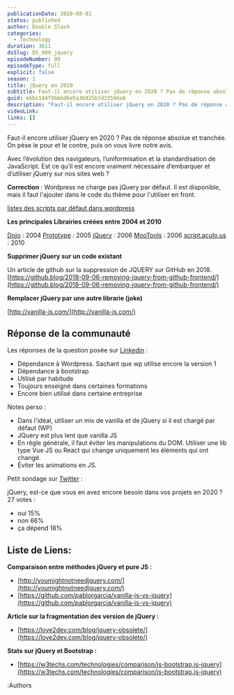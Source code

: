 ```yaml
---
publicationDate: 2020-08-01
status: published
author: Double Slash
categories:
  - Technology
duration: 3611
dsSlug: DS_009_jquery
episodeNumber: 09
episodeType: full
explicit: false
season: 1
title: jQuery en 2020
subtitle: Faut-il encore utiliser jQuery en 2020 ? Pas de réponse absolue et tranchée. On pèse le pour et le contre, puis on vous livre notre avis.
guid: ebbc144f9bbbd6e5a36925b7d2359da6
description: "Faut-il encore utiliser jQuery en 2020 ? Pas de réponse absolue et tranchée. On pèse le pour et le contre, puis on vous livre notre avis. Avec l’évolution des navigateurs, l’uniformisation et la standardisation de JavaScript. Est ce qu’il est encore vraiment nécessaire d’embarquer et d’utiliser jQuery sur nos sites web ? Correction : Wordpress ne charge pas jQuery par défaut. Il est disponible, mais il faut l'ajouter dans le code du thème pour l'utiliser en front. listes des scripts par défaut dans wordpress Les principales Librairies créées entre 2004 et 2010 Dojo : 2004 Prototype : 2005 jQuery : 2006 MooTools : 2006 script.aculo.us : 2010 Supprimer jQuery sur un code existant Un article de github sur la suppression de JQUERY sur GitHub en 2018. https://github.blog/2018-09-06-removing-jquery-from-github-frontend/ Remplacer jQuery par une autre librarie (joke) http://vanilla-js.com/ Réponse de la communauté Les réponses de la question posée sur Linkedin : Dépendance à Wordpress. Sachant que wp utilise encore la version 1 Dépendance à bootstrap Utilisé par habitude Toujours enseigné dans certaines formations Encore bien utilisé dans certaine entreprise Notes perso : Dans l'idéal, utiliser un mix de vanilla et de jQuery si il est chargé par défaut (WP) JQuery est plus lent que vanilla JS En règle générale, il faut éviter les manipulations du DOM. Utiliser une lib type Vue JS ou React qui change uniquement les éléments qui ont changé. Éviter les animations en JS. Petit sondage sur Twitter : jQuery, est-ce que vous en avez encore besoin dans vos projets en 2020 ? 27 votes : oui 15% non 66% ça dépend 18% Liste de Liens: Comparaison entre méthodes jQuery et pure JS : http://youmightnotneedjquery.com/ https://github.com/pablorgarcia/vanilla-js-vs-jquery Article sur la fragmentation des version de jQuery : https://love2dev.com/blog/jquery-obsolete/ Stats sur jQuery et Bootstrap : https://w3techs.com/technologies/comparison/js-bootstrap,js-jquery Podcast présenté par : Alexandre Duval @xlanex6 Patrick Faramaz @PatrickFaramaz"
videoLink: 
links: []
---
```


Faut-il encore utiliser jQuery en 2020 ? Pas de réponse absolue et tranchée. On pèse le pour et le contre, puis on vous livre notre avis.

Avec l’évolution des navigateurs, l’uniformisation et la standardisation de JavaScript. Est ce qu’il est encore vraiment nécessaire d’embarquer et d’utiliser jQuery sur nos sites web ?

**Correction** : Wordpress ne charge pas jQuery par défaut. Il est disponible, mais il faut l'ajouter dans le code du thème pour l'utiliser en front.

[listes des scripts par défaut dans wordpress](https://developer.wordpress.org/reference/functions/wp_enqueue_script/#default-scripts-and-js-libraries-included-and-registered-by-wordpress)

**Les principales Librairies créées entre 2004 et 2010**

[Dojo](https://fr.wikipedia.org/wiki/Dojo_Toolkit) : 2004
[Prototype](http://prototypejs.org/) : 2005
[jQuery](https://jquery.com/) : 2006
[MooTools](https://mootools.net/) : 2006
[script.aculo.us](http://script.aculo.us/) : 2010

**Supprimer jQuery sur un code existant**

Un article de github sur la suppression de JQUERY sur GitHub en 2018.
[https://github.blog/2018-09-06-removing-jquery-from-github-frontend/](https://github.blog/2018-09-06-removing-jquery-from-github-frontend/)

**Remplacer jQuery par une autre librarie (joke)**

[http://vanilla-js.com/](http://vanilla-js.com/)

## Réponse de la communauté

Les réponses de la question posée sur [Linkedin](https://www.linkedin.com/posts/alexduval71_jquery-et-2020-ami-ou-ennemi-perso-si-activity-6688330120941314048-JB8a) :

- Dépendance à Wordpress. Sachant que wp utilise encore la version 1
- Dépendance à bootstrap
- Utilisé par habitude
- Toujours enseigné dans certaines formations
- Encore bien utilisé dans certaine entreprise

Notes perso :

- Dans l'idéal, utiliser un mix de vanilla et de jQuery si il est chargé par défaut (WP)
- JQuery est plus lent que vanilla JS
- En règle générale, il faut éviter les manipulations du DOM. Utiliser une lib type Vue JS ou React qui change uniquement les éléments qui ont changé.
- Éviter les animations en JS.

Petit sondage sur [Twitter](https://mobile.twitter.com/PatrickFaramaz/status/1281517173396189184) :

jQuery, est-ce que vous en avez encore besoin dans vos projets en 2020 ?
27 votes :

- oui 15%
- non 66%
- ça dépend 18%

## Liste de Liens:

**Comparaison entre méthodes jQuery et pure JS :**

- [http://youmightnotneedjquery.com/](http://youmightnotneedjquery.com/)
- [https://github.com/pablorgarcia/vanilla-js-vs-jquery](https://github.com/pablorgarcia/vanilla-js-vs-jquery)

**Article sur la fragmentation des version de jQuery :**

- [https://love2dev.com/blog/jquery-obsolete/](https://love2dev.com/blog/jquery-obsolete/)

**Stats sur jQuery et Bootstrap :**

- [https://w3techs.com/technologies/comparison/js-bootstrap,js-jquery](https://w3techs.com/technologies/comparison/js-bootstrap,js-jquery)

:Authors
